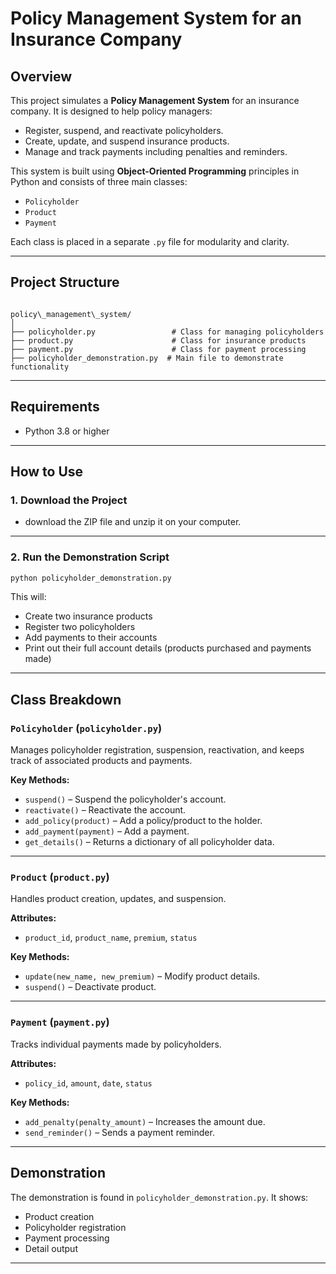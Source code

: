 # Policy Management System for an Insurance Company

## Overview

This project simulates a **Policy Management System** for an insurance company. It is designed to help policy managers:
- Register, suspend, and reactivate policyholders.
- Create, update, and suspend insurance products.
- Manage and track payments including penalties and reminders.

This system is built using **Object-Oriented Programming** principles in Python and consists of three main classes:
- `Policyholder`
- `Product`
- `Payment`

Each class is placed in a separate `.py` file for modularity and clarity.

---

## Project Structure

```

policy\_management\_system/
│
├── policyholder.py                 # Class for managing policyholders
├── product.py                      # Class for insurance products
├── payment.py                      # Class for payment processing
├── policyholder_demonstration.py  # Main file to demonstrate functionality

````
---

## Requirements

- Python 3.8 or higher

---

## How to Use

### 1. **Download the Project**

* download the ZIP file and unzip it on your computer.

---

### 2. **Run the Demonstration Script**

```bash
python policyholder_demonstration.py
```

This will:

* Create two insurance products
* Register two policyholders
* Add payments to their accounts
* Print out their full account details (products purchased and payments made)

---

## Class Breakdown

### `Policyholder` (`policyholder.py`)

Manages policyholder registration, suspension, reactivation, and keeps track of associated products and payments.

**Key Methods:**

* `suspend()` – Suspend the policyholder's account.
* `reactivate()` – Reactivate the account.
* `add_policy(product)` – Add a policy/product to the holder.
* `add_payment(payment)` – Add a payment.
* `get_details()` – Returns a dictionary of all policyholder data.

---

### `Product` (`product.py`)

Handles product creation, updates, and suspension.

**Attributes:**

* `product_id`, `product_name`, `premium`, `status`

**Key Methods:**

* `update(new_name, new_premium)` – Modify product details.
* `suspend()` – Deactivate product.

---

### `Payment` (`payment.py`)

Tracks individual payments made by policyholders.

**Attributes:**

* `policy_id`, `amount`, `date`, `status`

**Key Methods:**

* `add_penalty(penalty_amount)` – Increases the amount due.
* `send_reminder()` – Sends a payment reminder.

---

## Demonstration

The demonstration is found in `policyholder_demonstration.py`. It shows:

* Product creation
* Policyholder registration
* Payment processing
* Detail output

---
